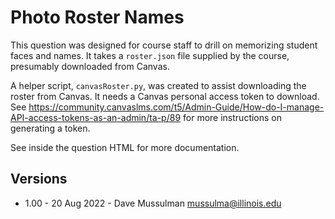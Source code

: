 # Photo Roster Names

This question was designed for course staff to drill on memorizing student faces and names.
It takes a `roster.json` file supplied by the course, presumably downloaded from Canvas.

A helper script, `canvasRoster.py`, was created to assist downloading the roster from Canvas.
It needs a Canvas personal access token to download. See 
https://community.canvaslms.com/t5/Admin-Guide/How-do-I-manage-API-access-tokens-as-an-admin/ta-p/89
for more instructions on generating a token.

See inside the question HTML for more documentation.

## Versions

* 1.00 - 20 Aug 2022 - Dave Mussulman <mussulma@illinois.edu>